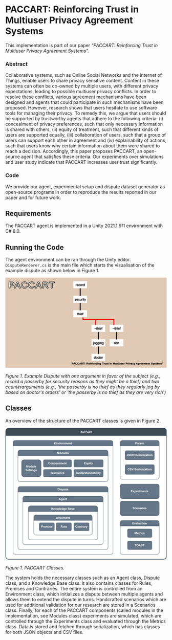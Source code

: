 # PACCART: Reinforcing Trust in Multiuser Privacy Agreement Systems

This implementation is part of our paper *"PACCART: Reinforcing Trust in Multiuser Privacy Agreement Systems".*

### Abstract
Collaborative systems, such as Online Social Networks and the Internet of Things, enable users to share privacy sensitive content. Content in these systems can often be co-owned by multiple users, with different privacy expectations, leading to possible multiuser privacy conflicts. In order to resolve these conflicts, various agreement mechanisms have been designed and agents that could participate in such mechanisms have been proposed. However, research shows that users hesitate to use software tools for managing their privacy. To remedy this, we argue that users should be supported by trustworthy agents that adhere to the following criteria: (i) concealment of privacy preferences, such that only necessary information is shared with others, (ii) equity of treatment, such that different kinds of users are supported equally, (iii) collaboration of users, such that a group of users can support each other in agreement and (iv) explainability of actions, such that users know why certain information about them were shared to reach a decision. Accordingly, this paper proposes PACCART, an open-source agent that satisfies these criteria. Our experiments over simulations and user study indicate that PACCART increases user trust significantly. 

### Code
We provide our agent, experimental setup and dispute dataset generator as open-source programs in order to reproduce the results reported in our paper and for future work.

## Requirements
The PACCART agent is implemented in a Unity 2021.1.9f1 environment with C# 8.0.

## Running the Code
The agent environment can be ran through the Unity editor. `DisputeRenderer.cs` is the main file which starts the visualisation of the example dispute as shown below in Figure 1. 

![Example Dispute.](/fig1.png "This is an Example Dispute.")

*Figure 1. Example Dispute with one argument in favor of the subject (e.g., record a passerby for security reasons as they might be a thief) and two counterarguments (e.g., 'the passerby is no  thief as they regularly jog by based on doctor's orders' or 'the passerby is no thief as they are very rich')* 

## Classes

An overview of the structure of the PACCART classes is given in Figure 2.

![PACCART Classes.](/fig2.png "PACCART Classes.")

*Figure 1. PACCART Classes.*

The system holds the necessary classes such as an Agent class, Dispute class, and a Knowledge Base class. It also contains classes for Rules, Premises and Contraries. The entire system is controlled from an Environment class, which initializes a dispute between multiple agents and allows them to extend the dispute in turns. Handcrafted scenarios which are used for additional validation for our research are stored in a Scenarios class. Finally, for each of the PACCART components (called modules in the implementation, see Modules class) experiments are simulated, which are controlled through the Experiments class and evaluated through the Metrics class. Data is stored and fetched through serialization, which has classes for both JSON objects and CSV files.
